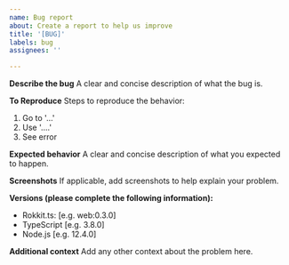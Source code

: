 ```yaml
---
name: Bug report
about: Create a report to help us improve
title: '[BUG]'
labels: bug
assignees: ''

---
```


**Describe the bug**
A clear and concise description of what the bug is.

**To Reproduce**
Steps to reproduce the behavior:

1. Go to '...'
2. Use '....'
3. See error

**Expected behavior**
A clear and concise description of what you expected to happen.

**Screenshots**
If applicable, add screenshots to help explain your problem.

**Versions (please complete the following information):**

- Rokkit.ts: [e.g. web:0.3.0]
- TypeScript [e.g. 3.8.0]
- Node.js [e.g. 12.4.0]

**Additional context**
Add any other context about the problem here.
